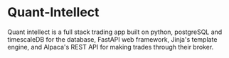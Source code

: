 # Quant-Intellect
Quant intellect is a full stack trading app built on python, postgreSQL and timescaleDB for the database, FastAPI web framework, Jinja's template engine, and Alpaca's REST API for making trades through their broker. 





